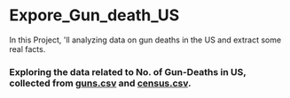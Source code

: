 # Expore_Gun_death_US
In this Project, 'll analyzing data on gun deaths in the US and extract some real facts.
### Exploring the data related to No. of Gun-Deaths in US, collected from [guns.csv](https://raw.githubusercontent.com/vishalagg/Expore_Gun_death_US/master/guns.csv) and [census.csv](https://raw.githubusercontent.com/vishalagg/Expore_Gun_death_US/master/census.csv).
